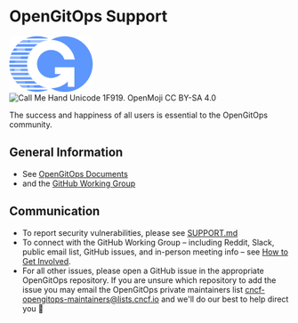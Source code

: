 # OpenGitOps Support

<!-- markdownlint-disable MD033 -->
<p><img src="https://raw.githubusercontent.com/cncf/artwork/master/projects/opengitops/icon/color/opengitops-icon-color.svg" alt="OpenGitOps logo icon color" width="150" valign="middle">
<img src="https://openmoji.org/data/color/svg/1F919.svg" alt="Call Me Hand Unicode 1F919. OpenMoji CC BY-SA 4.0" width="150" valign="middle"></p>

The success and happiness of all users is essential to the OpenGitOps community.

## General Information

- See [OpenGitOps Documents](https://github.com/open-gitops/documents)
- and the [GitHub Working Group](https://github.com/gitops-working-group/gitops-working-group)

## Communication

- To report security vulnerabilities, please see [SUPPORT.md](SUPPORT.md)
- To connect with the GitHub Working Group – including Reddit, Slack, public email list, GitHub issues, and in-person meeting info – see [How to Get Involved](https://github.com/gitops-working-group/gitops-working-group/blob/main/README.md#how-to-get-involved).
- For all other issues, please open a GitHub issue in the appropriate OpenGitOps repository.
  If you are unsure which repository to add the issue you may email the OpenGitOps private maintainers list <cncf-opengitops-maintainers@lists.cncf.io> and we'll do our best to help direct you 🙂
